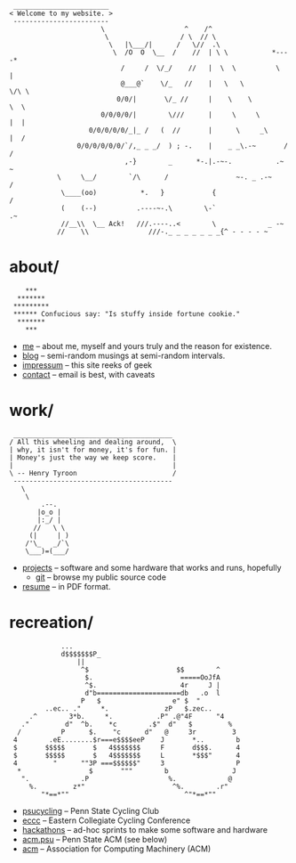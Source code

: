 ```
 ________________________ 
< Welcome to my website. >
 ------------------------ 
                       \                    ^    /^
                        \                  / \  // \
                         \   |\___/|      /   \//  .\
                          \  /O  O  \__  /    //  | \ \           *----*
                            /     /  \/_/    //   |  \  \          \   |
                            @___@`    \/_   //    |   \   \         \/\ \
                           0/0/|       \/_ //     |    \    \         \  \
                       0/0/0/0/|        \///      |     \     \       |  |
                    0/0/0/0/0/_|_ /   (  //       |      \     _\     |  /
                 0/0/0/0/0/0/`/,_ _ _/  ) ; -.    |    _ _\.-~       /   /
                             ,-}        _      *-.|.-~-.           .~    ~
            \     \__/        `/\      /                 ~-. _ .-~      /
             \____(oo)           *.   }            {                   /
             (    (--)          .----~-.\        \-`                 .~
             //__\\  \__ Ack!   ///.----..<        \             _ -~
            //    \\               ///-._ _ _ _ _ _ _{^ - - - - ~
```

# about/
```
    ***
  *******
 *********
 ****** Confucious say: "Is stuffy inside fortune cookie."
  *******
    ***
```
* [me](Me)&nbsp;&ndash;&nbsp;about me, myself and yours truly and the reason for existence.
* [blog](http://blog.vishwin.info)&nbsp;&ndash;&nbsp;semi-random musings at semi-random intervals.
* [impressum](Impressum)&nbsp;&ndash;&nbsp;this site reeks of geek
* [contact](Contact)&nbsp;&ndash;&nbsp;email is best, with caveats

# work/
```
 ________________________________________ 
/ All this wheeling and dealing around,  \
| why, it isn't for money, it's for fun. |
| Money's just the way we keep score.    |
|                                        |
\ -- Henry Tyroon                        /
 ---------------------------------------- 
   \
    \
        .--.
       |o_o |
       |:_/ |
      //   \ \
     (|     | )
    /'\_   _/`\
    \___)=(___/
```
* [projects](Projects)&nbsp;&ndash;&nbsp;software and some hardware that works and runs, hopefully
	* [git](https://git.vishwin.info/)&nbsp;&ndash;&nbsp;browse my public source code
* [resume](static/resume.pdf)&nbsp;&ndash;&nbsp;in PDF format.

# recreation/
```
             ...
             d$$$$$$$P_ 
                 ||
                  ^$                      $$        ^
                   $.                      =====OoJfA
                   ^$.                     4r     J |
                   d"b=====================db   .o  l
                  P   $                  e" $  "
         ..ec.. ."     *.              zP   $.zec..
     .^        3*b.     *.           .P" .@"4F      "4
   ."         d"  ^b.    *c        .$"  d"   $         %
  /          P      $.    "c      d"   @     3r         3
 4        .eE........$r===e$$$$eeP    J       *..        b
 $       $$$$$       $   4$$$$$$$     F       d$$$.      4
 $       $$$$$       $   4$$$$$$$     L       *$$$"      4
 4         "      ""3P ===$$$$$$"     3                  P
  *                 $       """        b                J
   ".             .P                    %.             @
     %.         z*"                      ^%.        .r"
        "*==*""                             ^"*==*""
```
* [psucycling](http://clubs.psu.edu/up/bike/)&nbsp;&ndash;&nbsp;Penn State Cycling Club
* [eccc](http://collegiatecycling.org/eccc/)&nbsp;&ndash;&nbsp;Eastern Collegiate Cycling Conference
* [hackathons](Hackathons)&nbsp;&ndash;&nbsp;ad-hoc sprints to make some software and hardware
* [acm.psu](http://acm.psu.edu/)&nbsp;&ndash;&nbsp;Penn State ACM (see below)
* [acm](http://www.acm.org/)&nbsp;&ndash;&nbsp;Association for Computing Machinery (ACM)
